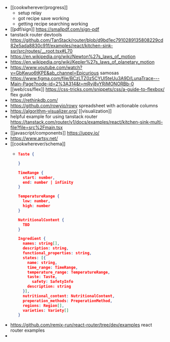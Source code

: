 - [[cookwherever/progress]]
	- setup relay
	- got recipe save working
	- getting recipe searching working
- [[pdf/sign]] https://smallpdf.com/sign-pdf
- tanstack router devtools https://github.com/TanStack/router/blob/d9bd1ec7910289135808229cd82e5ada8830c91f/examples/react/kitchen-sink-ssr/src/routes/__root.tsx#L70
- https://en.wikipedia.org/wiki/Newton%27s_laws_of_motion
- https://en.wikipedia.org/wiki/Kepler%27s_laws_of_planetary_motion
- https://www.youtube.com/watch?v=GbKwuo6tKPE&ab_channel=Epicurious samosas
- https://www.figma.com/file/BCzLTZ0z5CYUl5teUu3A9D/LunaTrace---Main-Page?node-id=2%3A314&t=mRyj8vYRiMONORBb-0
- [[web/css/flex]] https://css-tricks.com/snippets/css/a-guide-to-flexbox/ flex guide
- https://rethinkdb.com/
- https://github.com/rowyio/rowy spreadsheet with actionable columns
- https://algorithm-visualizer.org/ [[visualization]]
- helpful example for using tanstack router https://tanstack.com/router/v1/docs/examples/react/kitchen-sink-multi-file?file=src%2Fmain.tsx
- [[javascript/components]] https://uppy.io/
- https://www.artsy.net/
- [[cookwherever/schema]]
	- ```json
	  Taste {
	  
	  }
	  
	  TimeRange {
	    start: number,
	    end: number | infinity
	  }
	  
	  TemperatureRange {
	    low: number,
	    high: number
	  }
	  
	  NutritionalContent {
	    TBD
	  }
	  
	  Ingredient {
	    names: string[],
	  	description: string,
	    functional_properties: string,
	    states: [{
	      name: string,
	      time_range: TimeRange,
	      temperature_range: TemperatureRange,
	      taste: Taste,
	  		safety: SafetyInfo
	      description: string
	    }],
	    nutritional_content: NutritionalContent,
	    preperation_methods: PreperationMethod,
	  	regions: Region[],
	  	varieties: Variety[]
	  }
- https://github.com/remix-run/react-router/tree/dev/examples react router examples
-